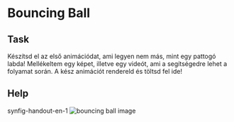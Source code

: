 # Bouncing Ball

## Task
Készítsd el az első animációdat, ami legyen nem más, mint egy pattogó labda! Mellékeltem egy képet, illetve egy videót, ami a segítségedre lehet a folyamat során. A kész animációt rendereld és töltsd fel ide!

## Help
synfig-handout-en-1
![bouncing ball image](./appendix/bouncing_ball.gif)